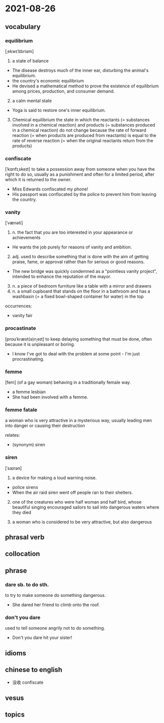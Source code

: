 # 2021-08-26
## vocabulary
### equilibrium
[ˌekwɪˈlɪbriəm]
1. a state of balance
  - The disease destroys much of the inner ear, disturbing the animal's equilibrium.
  - the country's economic equilibrium
  - He devised a mathematical method to prove the existence of equilibrium among prices, production, and consumer demand.
2. a calm mental state
  - Yoga is said to restore one's inner equilibrium.
3. Chemical equilibrium
  the state in which the reactants (= substances involved in a chemical reaction) and products (= substances produced in a chemical reaction) do not change because the rate of forward reaction (= when products are produced from reactants) is equal to the rate of reverse reaction (= when the original reactants return from the products)

### confiscate
[ˈkɑnfɪˌskeɪt]
to take a possession away from someone when you have the right to do so, usually as a punishment and often for a limited period, after which it is returned to the owner.

- Miss Edwards confiscated my phone!
- His passport was confiscated by the police to prevent him from leaving the country.

### vanity
[ˈvænəti]
1. n. the fact that you are too interested in your appearance or achievements
  - He wants the job purely for reasons of vanity and ambition.
2. adj. used to describe something that is done with the aim of getting praise, fame, or approval rather than for serious or good reasons.
  - The new bridge was quickly condemned as a "pointless vanity project", intended to enhance the reputation of the mayor.
3. n. a piece of bedroom furniture like a table with a mirror and drawers
4. n. a small cupboard that stands on the floor in a bathroom and has a washbasin (= a fixed bowl-shaped container for water) in the top

occurrences:
- vanity fair

### procastinate
[proʊˈkræst(ə)nˌeɪt]
to keep delaying something that must be done, often because it is unpleasant or boring.

- I know I've got to deal with the problem at some point - I'm just procrastinating.

### femme
[fem]
(of a gay woman) behaving in a traditionally female way.

- a femme lesbian
- She had been involved with a femme.

### femme fatale
a woman who is very attractive in a mysterious way, usually leading men into danger or causing their destruction

relates:
- (synonym) siren 

### siren
[ˈsaɪrən]
1. a device for making a loud warning noise.
- police sirens
- When the air raid siren went off people ran to their shelters.

2. one of the creatures who were half woman and half bird, whose beautiful singing encouraged sailors to sail into dangerous waters where they died

3. a woman who is considered to be very attractive, but also dangerous

## phrasal verb

## collocation

## phrase
### dare sb. to do sth.
to try to make someone do something dangerous.
- She dared her friend to climb onto the roof.

### don't you dare
used to tell someone angrily not to do something.
- Don't you dare hit your sister!

## idioms

## chinese to english
- 没收 confiscate

## vesus

## topics
